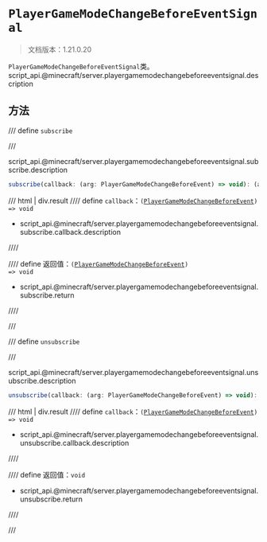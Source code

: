 # `PlayerGameModeChangeBeforeEventSignal`

> 文档版本：1.21.0.20

`PlayerGameModeChangeBeforeEventSignal`类。script_api.@minecraft/server.playergamemodechangebeforeeventsignal.description

## 方法

/// define
`subscribe`


///

script_api.@minecraft/server.playergamemodechangebeforeeventsignal.subscribe.description

```js
subscribe(callback: (arg: PlayerGameModeChangeBeforeEvent) => void): (arg: PlayerGameModeChangeBeforeEvent) => void
```

/// html | div.result
//// define
`callback`：<code>(<a href="../playergamemodechangebeforeevent/">PlayerGameModeChangeBeforeEvent</a>) =&gt; void</code>

- script_api.@minecraft/server.playergamemodechangebeforeeventsignal.subscribe.callback.description


////

//// define
返回值：<code>(<a href="../playergamemodechangebeforeevent/">PlayerGameModeChangeBeforeEvent</a>) =&gt; void</code>

- script_api.@minecraft/server.playergamemodechangebeforeeventsignal.subscribe.return


////

///


/// define
`unsubscribe`


///

script_api.@minecraft/server.playergamemodechangebeforeeventsignal.unsubscribe.description

```js
unsubscribe(callback: (arg: PlayerGameModeChangeBeforeEvent) => void): void
```

/// html | div.result
//// define
`callback`：<code>(<a href="../playergamemodechangebeforeevent/">PlayerGameModeChangeBeforeEvent</a>) =&gt; void</code>

- script_api.@minecraft/server.playergamemodechangebeforeeventsignal.unsubscribe.callback.description


////

//// define
返回值：`void`

- script_api.@minecraft/server.playergamemodechangebeforeeventsignal.unsubscribe.return


////

///

